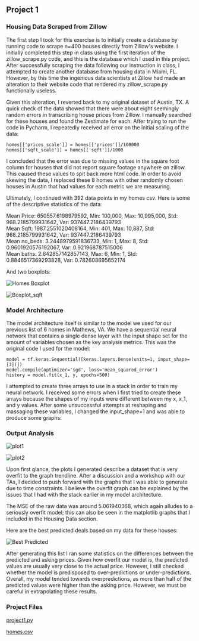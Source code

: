 ## Project 1

### **Housing Data Scraped from Zillow**


The first step I took for this exercise is to initially create 
a database by running code to scrape n=400 houses directly from Zillow's website. I initially
completed this step in class using the first iteration of the zillow_scrape.py code, and this is the 
database which I used in this project. After successfully scraping the data following our instruction
in class, I attempted to create another database from housing data in Miami, FL. However, by this time
the ingenious data scientists at Zillow had made an alteration to their website code that rendered 
my zillow_scrape.py functionally useless.  

Given this alteration, I reverted back to my original dataset of Austin, TX. 
A quick check of the data showed that there were about eight seemingly random errors in transcribing house prices 
from Zillow. I manually searched for these houses and found the Zestimate for each. After trying to run the code 
in Pycharm, I repeatedly received an error on the initial scaling of the data:

```
homes[['prices_scale']] = homes[['prices']]/100000 
homes[['sqft_scale']] = homes[['sqft']]/1000 
```

I concluded that the error was due to missing values in the square foot column for houses that did not report 
square footage anywhere on zillow. This caused these values to spit back more html code. In order to avoid skewing the
data, I replaced these 8 homes with other randomly chosen houses in Austin that had values for each metric we are measuring. 

Ultimately, I continued with 392 data points in my homes csv. Here is some of the descriptive statistics of the data:

Mean Price: 650557.6198979592, Min: 100,000, Max: 10,995,000, Std: 968.2185799931642,  Var: 937447.2186439793  
Mean Sqft: 1987.2551020408164, Min: 401, Max: 10,887, Std: 968.2185799931642,  Var: 937447.2186439793  
Mean no_beds: 3.2448979591836733, Min: 1, Max: 8, Std: 0.9601920576192067,  Var: 0.921968787515006  
Mean baths: 2.642857142857143, Max: 6, Min: 1, Std: 0.8846517369293828,  Var: 0.782608695652174  

And two boxplots:

![Homes Boxplot](/DATA310/data1.JPG)

![Boxplot_sqft](/DATA310/data2.JPG)


### **Model Architecture**

The model architecture itself is similar to the model we used for our previous list of 6 homes in Mathews, VA. We have a 
sequential neural network that contains a single dense layer with the input shape set for the amount of variables chosen
as the key analysis metrics. This was the original code I used for the model:

```
model = tf.keras.Sequential([keras.layers.Dense(units=1, input_shape=[3])])
model.compile(optimizer='sgd', loss='mean_squared_error')
history = model.fit(x_1, y, epochs=500)
```

I attempted to create three arrays to use in a stack in order to train my neural network. I received some errors when I first 
tried to create these arrays because the shapes of my inputs were different between my x, x_1, and y values. After some unsuccessful
attempts at reshaping and massaging these variables, I changed the input_shape=1 and was able to produce some graphs:

### **Output Analysis**

![plot1](/DATA310/plot1.JPG)

![plot2](/DATA310/plot2.JPG)

Upon first glance, the plots I generated describe a dataset that is very overfit to the graph trendline. After a discussion 
and a workshop with our TAs, I decided to push forward with the graphs that I was able to generate due to time constraints. 
I believe the overfit graph can be explained by the issues that I had with the stack earlier in my model architecture. 

The MSE of the raw data was around 5.061940368, which again alludes to a seriously overfit model; this can also be seen in
the matplotlib graphs that I included in the Housing Data section. 

Here are the best predicted deals based on my data for these houses:

![Best Predicted](/DATA310/best_pred.JPG)

After generating this list I ran some statistics on the differences between the predicted and asking prices. Given how
overfit our model is, the predicted values are usually very close to the actual price. However, I still checked whether the
model is predisposed to over-predictions or under-predictions. Overall, my model tended towards overpredictions, as more than half
of the predicted values were higher than the asking price. However, we must be careful in extrapolating these results.

### **Project Files**

<a id="raw-url" href="https://raw.githubusercontent.com/antoniomarra8/DATA310/main/project1.py">project1.py</a>

<a id="raw-url" href="https://raw.githubusercontent.com/antoniomarra8/DATA310/main/homes.csv">homes.csv</a>

